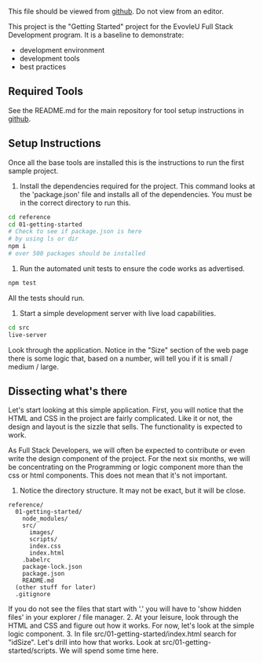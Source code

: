 
This file should be viewed from [github](https://github.com/larryevolveu/reference/tree/master/01-getting-started). Do not view from an editor.

This project is the "Getting Started" project for the EvovleU Full Stack Development program. It is a baseline to demonstrate:

- development environment
- development tools
- best practices

## Required Tools

See the README.md for the main repository for tool setup instructions in [github](https://github.com/larryevolveu/reference).


## Setup Instructions

Once all the base tools are installed this is the instructions to run the first sample project.

1. Install the dependencies required for the project. This command looks at the 'package.json' file and installs all of the dependencies. You must be in the correct directory to run this.  
```sh
cd reference
cd 01-getting-started
# Check to see if package.json is here
# by using ls or dir
npm i
# over 500 packages should be installed
```
1. Run the automated unit tests to ensure the code works as advertised. 
```sh
npm test
```
All the tests should run.

1. Start a simple development server with live load capabilities. 
```sh
cd src
live-server
```
Look through the application. Notice in the "Size" section of the web page there is some logic that, based on a number, will tell you if it is small / medium / large.

## Dissecting what's there

Let's start looking at this simple application. First, you will notice that the HTML and CSS in the project are fairly complicated. Like it or not, the design and layout is the sizzle that sells. The functionality is expected to work. 

As Full Stack Developers, we will often be expected to contribute or even write the design component of the project. For the next six months, we will be concentrating on the Programming or logic component more than the css or html components. This does not mean that it's not important.

1. Notice the directory structure. It may not be exact, but it will be close.
```
reference/
  01-getting-started/
    node_modules/
    src/
      images/
      scripts/
      index.css
      index.html
    .babelrc
    package-lock.json
    package.json
    README.md
  (other stuff for later)
  .gitignore
```
If you do not see the files that start with '.' you will have to 'show hidden files' in your explorer / file manager.
2. At your leisure, look through the HTML and CSS and figure out how it works. For now, let's look at the simple logic component.
3. In file src/01-getting-started/index.html search for "idSize". Let's drill into how that works. Look at src/01-getting-started/scripts. We will spend some time here.
 
